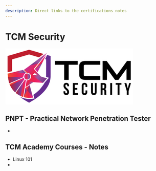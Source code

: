```yaml
---
description: Direct links to the certifications notes
---
```


# TCM Security

![](.gitbook/assets/tcmsecurity_cover_mid.png)

## PNPT - Practical Network Penetration Tester 

- 

## TCM Academy Courses - Notes

- Linux 101
- 
